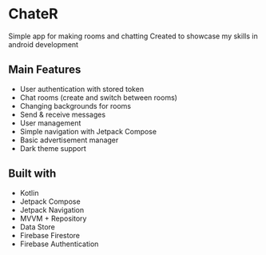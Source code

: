 # ChateR
Simple app for making rooms and chatting
Created to showcase my skills in android development

## Main Features
- User authentication with stored token
- Chat rooms (create and switch between rooms)
- Changing backgrounds for rooms
- Send & receive messages
- User management
- Simple navigation with Jetpack Compose
- Basic advertisement manager
- Dark theme support

## Built with
- Kotlin
- Jetpack Compose
- Jetpack Navigation
- MVVM + Repository
- Data Store
- Firebase Firestore
- Firebase Authentication
